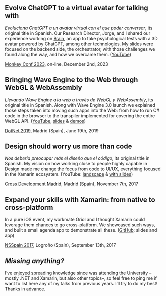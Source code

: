 Evolve ChatGPT to a virtual avatar for talking with
---------------------------------------------------

*Evoluciona ChatGPT a un avatar virtual con el que poder conversar*, its original title in Spanish.
Our Research Director, Jorge, and I shared our experience working on [Brain](https://www.thera4all.com/), an app to take psychological tests with a 3D avatar powered by ChatGPT, among other technologies.
My slides were focused on the backend side, the orchestrator, with those challenges we found along the way, and how we overcame them.
([YouTube](https://www.youtube.com/watch?v=MRxLJpn3igY))

[Monkey Conf 2023](http://monkeyconf.es/), on-line, December 2nd, 2023

Bringing Wave Engine to the Web through WebGL & WebAssembly
-----------------------------------------------------------

*Llevando Wave Engine a la web a través de WebGL y WebAssembly*, its original title in Spanish. Along with Wave Engine 
3.0 launch we explained those steps taken into moving such apps into the Web: from how to run C# 
code in the browser to the transpiler implemented for covering the entire WebGL API.
([YouTube](https://www.youtube.com/watch?v=dzTMsHH5O1w), [slides](items/documents/WaveEngineWebGLWebAssembly.pdf) & [demos](items/documents/UnoWasmBootstrapDemo.zip))

[DotNet 2019](https://www.dotnet2019.com/), Madrid (Spain), June 19th, 2019

Design should worry us more than code
-------------------------------------

*Nos debería preocupar más el diseño que el código*, its original title in
Spanish. My vision on how working close to people highly capable in Design made
me change the focus from code to UI/UX, everything focused in the Xamarin
ecosystem. (YouTube: [landscape](https://youtu.be/G0uUN0c_MbM) & [with
slides](https://www.youtube.com/watch?v=UEgEpe0RUaM))

[Cross Development
Madrid](https://www.meetup.com/CrossDevelopment-Madrid/events/243495012/),
Madrid (Spain), November 7th, 2017

Expand your skills with Xamarin: from native to cross-platform
--------------------------------------------------------------

In a pure iOS event, my workmate Oriol and I thought Xamarin could leverage them
chances to go cross-platform. We showcased such ways, and built a small agenda
app to demonstrate all these. ([GitHub](https://github.com/DevsDNA/NSSpain2017):
slides and app)

[NSSpain 2017](https://2017.nsspain.com/schedule/#session-201), Logroño (Spain),
September 13th, 2017

*Missing anything?*
-------------------

I’ve enjoyed spreading knowledge since was attending the University –mostly .NET
and Xamarin, but also other topics–, so feel free to ping me if want to list
here any of my talks from previous years. I’ll try to do my best! Thanks in
advance.
